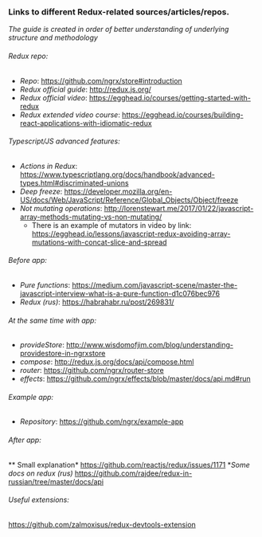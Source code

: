 ### Links to different Redux-related sources/articles/repos.
_The guide is created in order of better understanding of underlying structure and methodology_

###### Redux repo: 

* *Repo*: https://github.com/ngrx/store#introduction
* *Redux official guide*: http://redux.js.org/
* *Redux official video*: https://egghead.io/courses/getting-started-with-redux
* *Redux extended video course*: https://egghead.io/courses/building-react-applications-with-idiomatic-redux

###### Typescript/JS advanced features:

* *Actions in Redux*: https://www.typescriptlang.org/docs/handbook/advanced-types.html#discriminated-unions
* *Deep freeze*: https://developer.mozilla.org/en-US/docs/Web/JavaScript/Reference/Global_Objects/Object/freeze
* *Not mutating operations*: http://lorenstewart.me/2017/01/22/javascript-array-methods-mutating-vs-non-mutating/
   - There is an example of mutators in video by link: https://egghead.io/lessons/javascript-redux-avoiding-array-mutations-with-concat-slice-and-spread

###### Before app:
* *Pure functions*: https://medium.com/javascript-scene/master-the-javascript-interview-what-is-a-pure-function-d1c076bec976
* *Redux (rus)*: https://habrahabr.ru/post/269831/

###### At the same time with app:

* *provideStore*: http://www.wisdomofjim.com/blog/understanding-providestore-in-ngrxstore
* *compose*: http://redux.js.org/docs/api/compose.html
* *router*: https://github.com/ngrx/router-store 
* *effects*: https://github.com/ngrx/effects/blob/master/docs/api.md#run

###### Example app:

* *Repository*: https://github.com/ngrx/example-app

###### After app: 

** Small explanation* https://github.com/reactjs/redux/issues/1171
**Some docs on redux (rus)* https://github.com/rajdee/redux-in-russian/tree/master/docs/api


###### Useful extensions:

https://github.com/zalmoxisus/redux-devtools-extension


